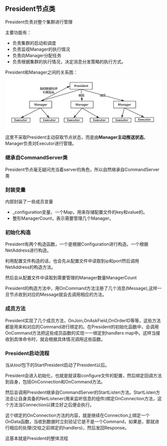 ## President节点类
President负责对整个集群进行管理

主要功能有：

 - 负责集群的启动和调度
 - 负责监视Manager的执行情况
 - 负责向Manager分配任务
 - 负责根据集群的执行情况，决定消息分发策略的执行方式。

President和Manager之间的关系图：

![](image/structure2.jpg)

这里不采取President主动获取节点状态，而是由**Manager主动推送状态**。Manager负责对Executor进行管理。

### 继承自CommandServer类

President节点毫无疑问充当着server的角色，所以自然继承自CommandServer类

### 封装变量
内部封装了一些成员变量

 - \_configuration变量，一个Map，用来存储配置文件的key和value的。
 - 整形ManagerCount，表示需要管理几个Manager。


### 初始化构造
President有两个构造函数，一个是根据Configuration进行构造。一个根据NetAddress进行构造。

利用配置文件构造的话，也会先从配置文件中读取到ip和port然后调用NetAddress的构造方法。

然后会从配置文件中读取到需要管理的Manager数量ManagerCount

President的构造方法中，用OnCommand方法注册了几个消息(Message),这样一旦节点收到对应的Message就会去调用相应的方法。

### 成员方法

President实现了几个成员方法，OnJoin,OnAskField,OnOrderID等等，这些方法都是用来和对应的Command进行绑定的。在President的初始化函数中，会调用OnCommand方法把这些成员函数的实现一一绑定到handlers map中。这样当接收到具体命令时，就会根据具体情况调用这些函数。

### President启动流程
当从tool包下的StartPresident启动了President以后。

President会进入初始化，也就是就读取configure文件的配置，然后绑定回调方法到自身，包括OnConnection和OnCommand方法。

然后会调用President继承自CommandServer的StartListen方法。StartListen方法会让自身具备的NetListener(用来监听信息的组件)绑定OnConnection方法，这个方法当Connection以建立好之后便会执行。

这个绑定的OnConnection方法的内容，就是继续在Connection上绑定一个OnData函数，当收到数据时立刻验证它是不是一个Command，如果是，那就进行相应的处理(交给之前绑定的handlers)，然后发回Response。

这基本就是President的整体流程
